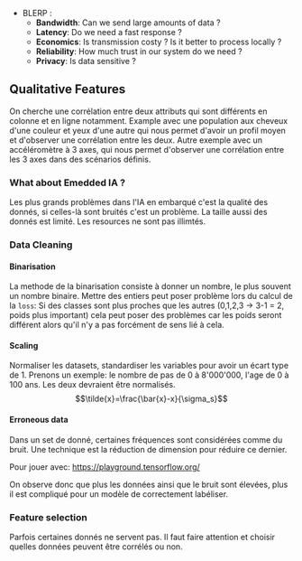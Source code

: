 - BLERP : 
    - **Bandwidth**: Can we send large amounts of data ?
    - **Latency**: Do we need a fast response ?
    - **Economics**: Is transmission costy ? Is it better to process locally ?
    - **Reliability**: How much trust in our system do we need ?
    - **Privacy**: Is data sensitive ?

## Qualitative Features
On cherche une corrélation entre deux attributs qui sont différents en colonne et en ligne notamment.
Example avec une population aux cheveux d'une couleur et yeux d'une autre qui nous permet d'avoir un profil moyen et d'observer une corrélation entre les deux.
Autre exemple avec un accéléromètre à 3 axes, qui nous permet d'observer une corrélation entre les 3 axes dans des scénarios définis.

### What about Emedded IA ?
Les plus grands problèmes dans l'IA en embarqué c'est la qualité des donnés, si celles-là sont bruités c'est un problème. La taille aussi des donnés est limité. Les resources ne sont pas illimtés.

### Data Cleaning
#### Binarisation
La methode de la binarisation consiste à donner un nombre, le plus souvent un nombre binaire. Mettre des entiers peut poser problème lors du calcul de la `loss`: Si des classes sont plus proches que les autres (0,1,2,3 -> 3-1 = 2, poids plus important) cela peut poser des problèmes car les poids seront différent alors qu'il n'y a pas forcément de sens lié à cela.
#### Scaling
Normaliser les datasets, standardiser les variables pour avoir un écart type de 1. Prenons un exemple: le nombre de pas de 0 à 8'000'000, l'age de 0 à 100 ans. Les deux devraient être normalisés.
$$\tilde{x}=\frac{\bar{x}-x}{\sigma_s}$$
#### Erroneous data
Dans un set de donné, certaines fréquences sont considérées comme du bruit. Une technique est la réduction de dimension pour réduire ce dernier. 

Pour jouer avec: https://playground.tensorflow.org/

On observe donc que plus les données ainsi que le bruit sont élevées, plus il est compliqué pour un modèle de correctement labéliser.

### Feature selection
Parfois certaines donnés ne servent pas. Il faut faire attention et choisir quelles données peuvent être corrélés ou non. 